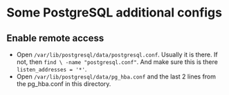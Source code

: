 # Some PostgreSQL additional configs

## Enable remote access

- Open `/var/lib/postgresql/data/postgresql.conf`.  Usually it is there.  If not, then `find \ -name "postgresql.conf"`.  And make sure this is there `listen_addresses = '*'`.
- Open `/var/lib/postgresql/data/pg_hba.conf` and the last 2 lines from the pg_hba.conf in this directory.
